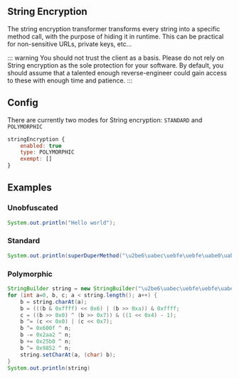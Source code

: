 ## String Encryption

The string encryption transformer transforms every string into a specific method call, with the purpose of hiding
it in runtime. This can be practical for non-sensitive URLs, private keys, etc...

::: warning
You should not trust the client as a basis. Please do not rely on String encryption as the sole protection for your
software. By default, you should assume that a talented enough reverse-engineer could gain access to these with 
enough time and patience.
:::


## Config

There are currently two modes for String encryption: `STANDARD` and `POLYMORPHIC`

```js
stringEncryption {
    enabled: true
    type: POLYMORPHIC
    exempt: []
}
```

## Examples

### Unobfuscated

```java
System.out.println("Hello world");
```

### Standard

```java
System.out.println(superDuperMethod("\u2be6\uabec\uebfe\uebfe\uabe0\uabf7\ue7f1", n ^ 0x9F878R));
```

### Polymorphic
```java
StringBuilder string = new StringBuilder("\u2be6\uabec\uebfe\uebfe\uabe0\uabf7\ue7f1\uabe0\u6bfa\uebfe\uabee\uabf5");
for (int a=0, b, c; a < string.length(); a++) {
    b = string.charAt(a);
    b = (((b & 0xffff) << 0x6) | (b >> 0xa)) & 0xffff;
    c = ((b >> 0x0) ^ (b >> 0x7)) & ((1 << 0x4) - 1);
    b ^= (c << 0x0) | (c << 0x7);
    b ^= 0x600f ^ n;
    b -= 0x2aa2 ^ n;
    b += 0x25b0 ^ n;
    b ^= 0x9852 ^ n;
    string.setCharAt(a, (char) b);
}
System.out.println(string)
```